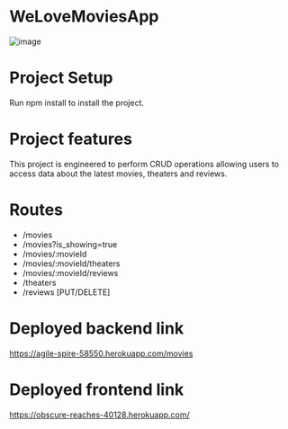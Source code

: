 # WeLoveMoviesApp

![image](https://user-images.githubusercontent.com/99997631/173893175-f3e82e4c-1faf-4dbe-be75-caf5fde0d422.png)

# Project Setup

Run npm install to install the project.

# Project features

This project is engineered to perform CRUD operations allowing users to access data about the latest movies, theaters and reviews.

# Routes

* /movies
* /movies?is_showing=true
* /movies/:movieId
* /movies/:movieId/theaters
* /movies/:movieId/reviews
* /theaters
* /reviews [PUT/DELETE]

# Deployed backend link

https://agile-spire-58550.herokuapp.com/movies

# Deployed frontend link

https://obscure-reaches-40128.herokuapp.com/


